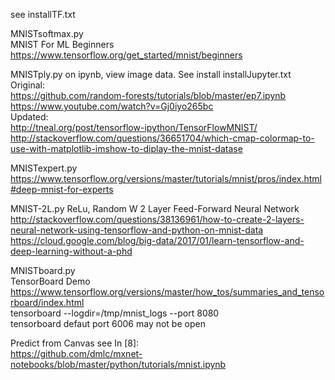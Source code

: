 see installTF.txt   

MNISTsoftmax.py     
MNIST For ML Beginners  
https://www.tensorflow.org/get_started/mnist/beginners

MNISTply.py on ipynb, view image data. See install installJupyter.txt   
Original:   
https://github.com/random-forests/tutorials/blob/master/ep7.ipynb   
https://www.youtube.com/watch?v=Gj0iyo265bc     
Updated:    
http://tneal.org/post/tensorflow-ipython/TensorFlowMNIST/    
http://stackoverflow.com/questions/36651704/which-cmap-colormap-to-use-with-matplotlib-imshow-to-diplay-the-mnist-datase    

MNISTexpert.py  
https://www.tensorflow.org/versions/master/tutorials/mnist/pros/index.html#deep-mnist-for-experts

MNIST-2L.py    ReLu, Random W 
2 Layer Feed-Forward Neural Network     
http://stackoverflow.com/questions/38136961/how-to-create-2-layers-neural-network-using-tensorflow-and-python-on-mnist-data  
https://cloud.google.com/blog/big-data/2017/01/learn-tensorflow-and-deep-learning-without-a-phd     

MNISTboard.py   
TensorBoard Demo    
https://www.tensorflow.org/versions/master/how_tos/summaries_and_tensorboard/index.html     
tensorboard --logdir=/tmp/mnist_logs --port 8080    
tensorboard defaut port 6006 may not be open 

Predict from Canvas see In [8]:   
https://github.com/dmlc/mxnet-notebooks/blob/master/python/tutorials/mnist.ipynb